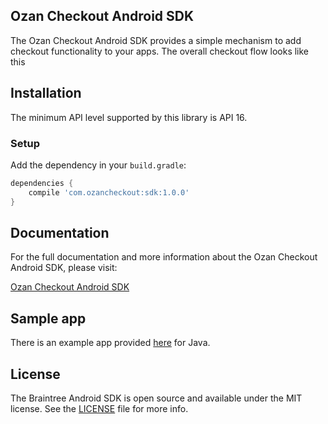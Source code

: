 ## Ozan Checkout Android SDK

The Ozan Checkout Android SDK provides a simple mechanism to add checkout functionality to your apps. The overall checkout flow looks like this
## Installation

The minimum API level supported by this library is API 16.

### Setup
Add the dependency in your `build.gradle`:

```gradle
dependencies {
	compile 'com.ozancheckout:sdk:1.0.0'
}
```

## Documentation

For the full documentation and more information about the Ozan Checkout Android SDK, please visit: 

[Ozan Checkout Android SDK](https://ozan.readme.io/docs/android)

## Sample app

There is an example app provided [here](https://github.com/ozanlimited/ozan-checkout-android/tree/master/Sample) for Java.

## License

The Braintree Android SDK is open source and available under the MIT license. See the [LICENSE](LICENSE) file for more info.

